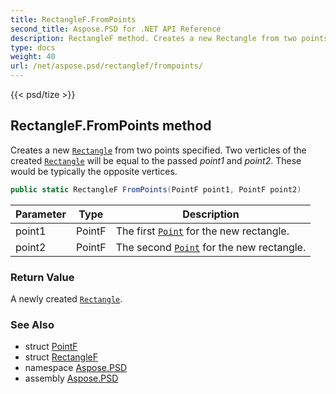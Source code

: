 ```yaml
---
title: RectangleF.FromPoints
second_title: Aspose.PSD for .NET API Reference
description: RectangleF method. Creates a new Rectangle from two points specified. Two verticles of the created Rectangle will be equal to the passed point1 and point2. These would be typically the opposite vertices
type: docs
weight: 40
url: /net/aspose.psd/rectanglef/frompoints/
---
```

{{< psd/tize >}}
## RectangleF.FromPoints method

Creates a new [`Rectangle`](../../rectangle/) from two points specified. Two verticles of the created [`Rectangle`](../../rectangle/) will be equal to the passed *point1* and *point2*. These would be typically the opposite vertices.

```csharp
public static RectangleF FromPoints(PointF point1, PointF point2)
```

| Parameter | Type | Description |
| --- | --- | --- |
| point1 | PointF | The first [`Point`](../../point/) for the new rectangle. |
| point2 | PointF | The second [`Point`](../../point/) for the new rectangle. |

### Return Value

A newly created [`Rectangle`](../../rectangle/).

### See Also

* struct [PointF](../../pointf/)
* struct [RectangleF](../)
* namespace [Aspose.PSD](../../rectanglef/)
* assembly [Aspose.PSD](../../../)


